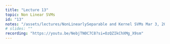 ```yaml
---
title: "Lecture 13"
topic: Non Linear SVMs
id: "13"
notes: "/assets/lectures/NonLinearlySeparable and Kernel SVMs Mar 3, 2025.pdf"
# slides: ""
recording: "https://youtu.be/NebjTN0C7C8?si=OzQZIkChXMg_X9sm"
---
```

